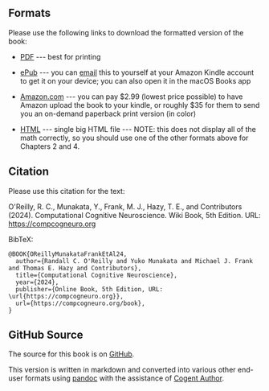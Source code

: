 ## Formats

Please use the following links to download the formatted version of the book:

* [PDF](https://github.com/CompCogNeuro/book/releases/latest/download/ccnbook_ed5.pdf) --- best for printing

* [ePub](https://github.com/CompCogNeuro/book/releases/latest/download/ccnbook_ed5.epub) --- you can [email](https://www.amazon.com/gp/sendtokindle/email) this to yourself at your Amazon Kindle account to get it on your device; you can also open it in the macOS Books app

* [Amazon.com](https://www.amazon.com/dp/B007H9YWAG) --- you can pay \$2.99 (lowest price possible) to have Amazon upload the book to your kindle, or roughly \$35 for them to send you an on-demand paperback print version (in color)

* [HTML](https://github.com/CompCogNeuro/book/releases/latest/download/ccnbook_ed5.html) --- single big HTML file --- NOTE: this does not display all of the math correctly, so you should use one of the other formats above for Chapters 2 and 4.

## Citation

Please use this citation for the text:

O'Reilly, R. C., Munakata, Y., Frank, M. J., Hazy, T. E., and Contributors (2024). Computational Cognitive Neuroscience. Wiki Book, 5th Edition. URL: https://compcogneuro.org

BibTeX:

```
@BOOK{OReillyMunakataFrankEtAl24,
  author={Randall C. O'Reilly and Yuko Munakata and Michael J. Frank and Thomas E. Hazy and Contributors},
  title={Computational Cognitive Neuroscience},
  year={2024},
  publisher={Online Book, 5th Edition, URL: \url{https://compcogneuro.org}},
  url={https://compcogneuro.org/book},
}
```

## GitHub Source

The source for this book is on [GitHub](https://github.com/CompCogNeuro/book).

This version is written in markdown and converted into various other end-user formats using [pandoc](https://pandoc.org/index.html) with the assistance of [Cogent Author](https://github.com/cogentcore/cogent/tree/main/author).
